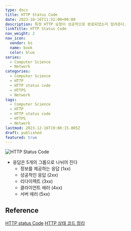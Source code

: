 ```yaml
---
type: docs
title: HTTP Status Code
date: 2023-10-16T11:52:00+09:00
description: 특정 HTTP 요청이 성공적으로 완료되었는지 알려준다.
linkTitle: HTTP Status Code
nav_weight: 2
nav_icon:
  vendor: bs
  name: book
  color: blue
series:
  - Computer Science
  - Network
categories:
  - Computer Science
  - HTTP
  - HTTP status code
  - HTTPS
  - Network
tags:
  - Computer Science
  - HTTP
  - HTTP status code
  - HTTPS
  - Network
lastmod: 2023-12-16T19:08:15.805Z
draft: published
featured: true
---
```


![HTTP Status Code](content/computer-science/http-status-code.webp "https://octaviocode.medium.com/http-status-code-2a5622ea52a4")

- 응답은 5개의 그룹으로 나뉘어 진다
  - 정보를 제공하는 응답 (1xx)
  - 성공적인 응답 (2xx)
  - 리다이렉트 (3xx)
  - 클라이언트 에러 (4xx)
  - 서버 에러 (5xx)

## Reference

[HTTP status Code](https://developer.mozilla.org/ko/docs/Web/HTTP/Status)
[HTTP 상태 코드 정리](https://www.whatap.io/ko/blog/40/index.html)
